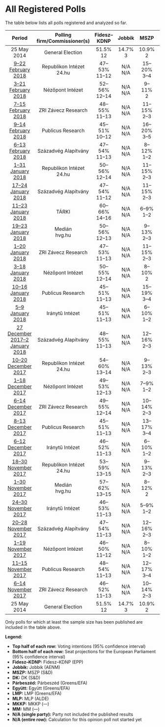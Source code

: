 # All Registered Polls

The table below lists all polls registered and analyzed so far.

| Period     | Polling firm/Commissioner(s) | Fidesz–KDNP | Jobbik | MSZP | DK | Párbeszéd | Együtt | LMP | MLP | MKKP | MM |
|:----------:|:----------------------------:|:--:|:--:|:--:|:--:|:--:|:--:|:--:|:--:|:--:|:--:|
| 25 May 2014 | General Election | 51.5% <br> 12 | 14.7% <br> 3 | 10.9% <br> 2 | 9.8% <br> 2 | 7.2% <br> 1 | 7.2% <br> 0 | 5.0% <br> 1 | 0.0% <br> 0 | 0.0% <br> 0 | 0.0% <br> 0 |
| [9–22 February 2018](2018-02-22-RepublikonIntézet.html) | Republikon Intézet <br> 24.hu | 47–53% <br> 11–12 | N/A <br> N/A | 15–20% <br> 3–4 | 5–8% <br> 1 | N/A <br> N/A | 0–1% <br> 0 | 4–7% <br> 0–1 | N/A <br> N/A | 0–1% <br> 0 | 0–1% <br> 0 |
| [3–21 February 2018](2018-02-21-NézőpontIntézet.html) | Nézőpont Intézet | 52–56% <br> 12–14 | N/A <br> N/A | 9–11% <br> 2 | 7–9% <br> 1–2 | N/A <br> N/A | 1–2% <br> 0 | 7–9% <br> 1–2 | 1–2% <br> 0 | 1–3% <br> 0 | 2–4% <br> 0 |
| [7–15 February 2018](2018-02-15-ZRIZáveczResearch.html) | ZRI Závecz Research | 48–55% <br> 11–13 | N/A <br> N/A | 11–15% <br> 2–3 | 7–10% <br> 1–2 | N/A <br> N/A | 1–2% <br> 0 | 5–8% <br> 1 | 0–1% <br> 0 | 0–1% <br> 0 | 1–3% <br> 0 |
| [9–14 February 2018](2018-02-14-PublicusResearch.html) | Publicus Research | 45–51% <br> 10–12 | N/A <br> N/A | 16–20% <br> 3–5 | 4–7% <br> 0–1 | 0–1% <br> 0 | 0–1% <br> 0 | 6–10% <br> 1–2 | 0–1% <br> 0 | 1–3% <br> 0 | 1–2% <br> 0 |
| [6–13 February 2018](2018-02-13-SzázadvégAlapítvány.html) | Századvég Alapítvány | 47–54% <br> 11–13 | N/A <br> N/A | 8–12% <br> 1–2 | 5–9% <br> 1–2 | N/A <br> N/A | 1–2% <br> 0 | 8–12% <br> 2 | 0–1% <br> 0 | 0–1% <br> 0 | 0–1% <br> 0 |
| [1–31 January 2018](2018-01-31-RepublikonIntézet.html) | Republikon Intézet <br> 24.hu | 50–56% <br> 12–14 | N/A <br> N/A | 11–15% <br> 2–3 | 4–7% <br> 0–1 | N/A <br> N/A | 1–3% <br> 0 | 3–5% <br> 0–1 | 1–2% <br> 0 | 0–1% <br> 0 | 2–4% <br> 0–1 |
| [17–24 January 2018](2018-01-24-SzázadvégAlapítvány.html) | Századvég Alapítvány | 47–54% <br> 11–12 | N/A <br> N/A | 11–15% <br> 2–3 | 5–8% <br> 1 | 0–1% <br> 0 | 1–2% <br> 0 | 6–10% <br> 1–2 | 0–1% <br> 0 | 0–1% <br> 0 | 0–1% <br> 0 |
| [11–23 January 2018](2018-01-23-TÁRKI.html) | TÁRKI | 60–66% <br> 14–16 | N/A <br> N/A | 6–9% <br> 1–2 | 5–8% <br> 1 | 1–3% <br> 0 | 1–3% <br> 0 | 3–5% <br> 0–1 | 0–1% <br> 0 | 0–1% <br> 0 | 1–2% <br> 0 |
| [19–23 January 2018](2018-01-23-Medián.html) | Medián <br> hvg.hu | 50–56% <br> 12–13 | N/A <br> N/A | 9–13% <br> 2–3 | 7–11% <br> 1–2 | N/A <br> N/A | 1–2% <br> 0 | 5–7% <br> 1 | 0–1% <br> 0 | 0–1% <br> 0 | 1–2% <br> 0 |
| [1–20 January 2018](2018-01-20-ZRIZáveczResearch.html) | ZRI Závecz Research | 47–53% <br> 11–13 | N/A <br> N/A | 11–15% <br> 2–3 | 6–10% <br> 1–2 | 0–1% <br> 0 | 1–2% <br> 0 | 6–9% <br> 1–2 | 1–2% <br> 0 | 1–2% <br> 0 | 1–3% <br> 0 |
| [3–18 January 2018](2018-01-18-NézőpontIntézet.html) | Nézőpont Intézet | 50–55% <br> 12–14 | N/A <br> N/A | 8–10% <br> 2 | 7–9% <br> 1–2 | 1% <br> 0 | 1% <br> 0 | 7–9% <br> 1–2 | 1% <br> 0 | 1–3% <br> 0 | 2–4% <br> 0 |
| [10–16 January 2018](2018-01-16-PublicusResearch.html) | Publicus Research | 45–51% <br> 11–13 | N/A <br> N/A | 15–19% <br> 3–4 | 4–6% <br> 0–1 | 0–1% <br> 0 | 1–3% <br> 0 | 6–9% <br> 1–2 | 0–1% <br> 0 | 1–2% <br> 0 | 1–2% <br> 0 |
| [5–9 January 2018](2018-01-09-IránytűIntézet.html) | Iránytű Intézet | 45–51% <br> 11–13 | N/A <br> N/A | 6–10% <br> 1–2 | 6–9% <br> 1–2 | 1–2% <br> 0 | 1–3% <br> 0 | 6–9% <br> 1–2 | 0–1% <br> 0 | 1–3% <br> 0 | 2–4% <br> 0–1 |
| [27 December 2017–2 January 2018](2018-01-02-SzázadvégAlapítvány.html) | Századvég Alapítvány | 48–55% <br> 11–13 | N/A <br> N/A | 12–16% <br> 2–3 | 5–8% <br> 1 | 0–1% <br> 0 | 1–2% <br> 0 | 5–9% <br> 1–2 | 0–1% <br> 0 | 0–1% <br> 0 | 0–1% <br> 0 |
| [10–20 December 2017](2017-12-20-RepublikonIntézet.html) | Republikon Intézet <br> 24.hu | 54–60% <br> 13–14 | N/A <br> N/A | 9–13% <br> 2–3 | 4–7% <br> 0–1 | N/A <br> N/A | 1–3% <br> 0 | 4–7% <br> 0–1 | 0–1% <br> 0 | 0–1% <br> 0 | 1–3% <br> 0 |
| [1–18 December 2017](2017-12-18-NézőpontIntézet.html) | Nézőpont Intézet | 49–53% <br> 12–13 | N/A <br> N/A | 7–9% <br> 1–2 | 8–10% <br> 1–2 | 1–2% <br> 0 | 1–3% <br> 0 | 8–10% <br> 2 | 1–2% <br> 0 | 1–3% <br> 0 | 2–4% <br> 0 |
| [6–14 December 2017](2017-12-14-ZRIZáveczResearch.html) | ZRI Závecz Research | 49–55% <br> 12–14 | N/A <br> N/A | 10–14% <br> 2–3 | 6–10% <br> 1–2 | N/A <br> N/A | 2–4% <br> 0–1 | 6–9% <br> 1–2 | 1–2% <br> 0 | 0–1% <br> 0 | 1–3% <br> 0 |
| [8–13 December 2017](2017-12-13-PublicusResearch.html) | Publicus Research | 45–51% <br> 11–13 | N/A <br> N/A | 13–17% <br> 3–4 | 5–8% <br> 1 | 0–1% <br> 0 | 1–3% <br> 0 | 6–9% <br> 1–2 | 0–1% <br> 0 | 1–3% <br> 0 | 1–3% <br> 0 |
| [6–12 December 2017](2017-12-12-IránytűIntézet.html) | Iránytű Intézet | 46–52% <br> 11–13 | N/A <br> N/A | 6–10% <br> 1–2 | 5–9% <br> 1–2 | 1–2% <br> 0 | 1–3% <br> 0 | 5–9% <br> 1–2 | 0–1% <br> 0 | 1–3% <br> 0 | 2–4% <br> 0–1 |
| [18–30 November 2017](2017-11-30-RepublikonIntézet.html) | Republikon Intézet <br> 24.hu | 53–59% <br> 13–15 | N/A <br> N/A | 9–13% <br> 2–3 | 5–8% <br> 1 | N/A <br> N/A | 1–3% <br> 0 | 5–8% <br> 1 | 1–2% <br> 0 | 0–1% <br> 0 | 2–4% <br> 0–1 |
| [1–30 November 2017](2017-11-30-Medián.html) | Medián <br> hvg.hu | 57–62% <br> 13–15 | N/A <br> N/A | 8–12% <br> 2 | 6–9% <br> 1–2 | N/A <br> N/A | 1–3% <br> 0 | 4–6% <br> 0–1 | 0–1% <br> 0 | 0–1% <br> 0 | 1–2% <br> 0 |
| [24–30 November 2017](2017-11-30-IránytűIntézet.html) | Iránytű Intézet | 46–53% <br> 11–13 | N/A <br> N/A | 5–9% <br> 1–2 | 6–10% <br> 1–2 | 1–2% <br> 0 | 1–2% <br> 0 | 5–9% <br> 1–2 | 0–1% <br> 0 | 1–2% <br> 0 | 2–4% <br> 0–1 |
| [20–28 November 2017](2017-11-28-SzázadvégAlapítvány.html) | Századvég Alapítvány | 47–54% <br> 11–13 | N/A <br> N/A | 12–16% <br> 2–3 | 4–7% <br> 0–1 | N/A <br> N/A | 1–2% <br> 0 | 6–10% <br> 1–2 | 0–1% <br> 0 | 0–1% <br> 0 | 0–1% <br> 0 |
| [1–19 November 2017](2017-11-19-NézőpontIntézet.html) | Nézőpont Intézet | 46–50% <br> 11–12 | N/A <br> N/A | 8–10% <br> 1–2 | 7–9% <br> 1–2 | 1–2% <br> 0 | 1–3% <br> 0 | 7–9% <br> 1–2 | 1–2% <br> 0 | 1–3% <br> 0 | 3–5% <br> 0–1 |
| [11–15 November 2017](2017-11-15-PublicusResearch.html) | Publicus Research | 48–54% <br> 11–13 | N/A <br> N/A | 12–17% <br> 3–4 | 4–7% <br> 0–1 | N/A <br> N/A | 1–2% <br> 0 | 6–9% <br> 1–2 | 0–1% <br> 0 | 1–2% <br> 0 | 1–2% <br> 0 |
| [6–14 November 2017](2017-11-14-ZRIZáveczResearch.html) | ZRI Závecz Research | 46–52% <br> 11–13 | N/A <br> N/A | 10–14% <br> 2–3 | 8–12% <br> 2 | N/A <br> N/A | 1–2% <br> 0 | 5–8% <br> 1 | 1–2% <br> 0 | 1–2% <br> 0 | 1–3% <br> 0 |
| 25 May 2014 | General Election | 51.5% <br> 12 | 14.7% <br> 3 | 10.9% <br> 2 | 9.8% <br> 2 | 7.2% <br> 1 | 7.2% <br> 0 | 5.0% <br> 1 | 0.0% <br> 0 | 0.0% <br> 0 | 0.0% <br> 0 |

Only polls for which at least the sample size has been published are included in the table above.

**Legend:**
+ **Top half of each row:** Voting intentions (95% confidence interval)
+ **Bottom half of each row:** Seat projections for the European Parliament (95% confidence interval)
+ **Fidesz–KDNP:** Fidesz–KDNP (EPP)
+ **Jobbik:** Jobbik (AENM)
+ **MSZP:** MSZP (S&D)
+ **DK:** DK (S&D)
+ **Párbeszéd:** Párbeszéd (Greens/EFA)
+ **Együtt:** Együtt (Greens/EFA)
+ **LMP:** LMP (Greens/EFA)
+ **MLP:** MLP (ALDE)
+ **MKKP:** MKKP (—)
+ **MM:** MM (—)
+ **N/A (single party):** Party not included the published results
+ **N/A (entire row):** Calculation for this opinion poll not started yet


